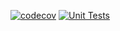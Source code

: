 [![codecov](https://codecov.io/gh/username/BlindTreasure.API/branch/main/graph/badge.svg)](https://codecov.io/gh/username/BlindTreasure.API)
[![Unit Tests](https://github.com/username/BlindTreasure.API/actions/workflows/unit-tests.yml/badge.svg)](https://github.com/username/BlindTreasure.API/actions/workflows/unit-tests.yml)